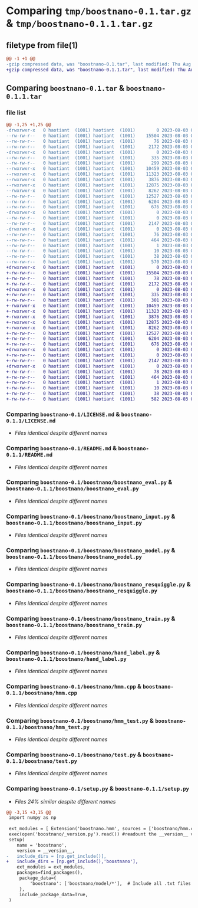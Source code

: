 # Comparing `tmp/boostnano-0.1.tar.gz` & `tmp/boostnano-0.1.1.tar.gz`

## filetype from file(1)

```diff
@@ -1 +1 @@
-gzip compressed data, was "boostnano-0.1.tar", last modified: Thu Aug  3 07:54:55 2023, max compression
+gzip compressed data, was "boostnano-0.1.1.tar", last modified: Thu Aug  3 08:13:22 2023, max compression
```

## Comparing `boostnano-0.1.tar` & `boostnano-0.1.1.tar`

### file list

```diff
@@ -1,25 +1,25 @@
-drwxrwxr-x   0 haotiant  (1001) haotiant  (1001)        0 2023-08-03 07:54:55.716364 boostnano-0.1/
--rw-rw-r--   0 haotiant  (1001) haotiant  (1001)    15504 2023-08-03 07:53:01.000000 boostnano-0.1/LICENSE.md
--rw-rw-r--   0 haotiant  (1001) haotiant  (1001)       76 2023-08-03 07:54:55.716364 boostnano-0.1/PKG-INFO
--rw-rw-r--   0 haotiant  (1001) haotiant  (1001)     2172 2023-08-03 07:53:01.000000 boostnano-0.1/README.md
-drwxrwxr-x   0 haotiant  (1001) haotiant  (1001)        0 2023-08-03 07:54:55.716364 boostnano-0.1/boostnano/
--rw-rw-r--   0 haotiant  (1001) haotiant  (1001)      335 2023-08-03 07:53:01.000000 boostnano-0.1/boostnano/__init__.py
--rw-rw-r--   0 haotiant  (1001) haotiant  (1001)      299 2023-08-03 07:53:01.000000 boostnano-0.1/boostnano/_version.py
--rwxrwxr-x   0 haotiant  (1001) haotiant  (1001)    10459 2023-08-03 07:53:01.000000 boostnano-0.1/boostnano/boostnano_eval.py
--rwxrwxr-x   0 haotiant  (1001) haotiant  (1001)    11323 2023-08-03 07:53:01.000000 boostnano-0.1/boostnano/boostnano_input.py
--rwxrwxr-x   0 haotiant  (1001) haotiant  (1001)     3876 2023-08-03 07:53:01.000000 boostnano-0.1/boostnano/boostnano_model.py
--rwxrwxr-x   0 haotiant  (1001) haotiant  (1001)    12875 2023-08-03 07:53:01.000000 boostnano-0.1/boostnano/boostnano_resquiggle.py
--rwxrwxr-x   0 haotiant  (1001) haotiant  (1001)     8262 2023-08-03 07:53:01.000000 boostnano-0.1/boostnano/boostnano_train.py
--rw-rw-r--   0 haotiant  (1001) haotiant  (1001)    12527 2023-08-03 07:53:01.000000 boostnano-0.1/boostnano/hand_label.py
--rw-rw-r--   0 haotiant  (1001) haotiant  (1001)     6204 2023-08-03 07:53:01.000000 boostnano-0.1/boostnano/hmm.cpp
--rw-rw-r--   0 haotiant  (1001) haotiant  (1001)      676 2023-08-03 07:53:01.000000 boostnano-0.1/boostnano/hmm_test.py
-drwxrwxr-x   0 haotiant  (1001) haotiant  (1001)        0 2023-08-03 07:54:55.716364 boostnano-0.1/boostnano/model/
--rw-rw-r--   0 haotiant  (1001) haotiant  (1001)        0 2023-08-03 07:53:01.000000 boostnano-0.1/boostnano/model/__init__.py
--rw-rw-r--   0 haotiant  (1001) haotiant  (1001)     2147 2023-08-03 07:53:01.000000 boostnano-0.1/boostnano/test.py
-drwxrwxr-x   0 haotiant  (1001) haotiant  (1001)        0 2023-08-03 07:54:55.716364 boostnano-0.1/boostnano.egg-info/
--rw-rw-r--   0 haotiant  (1001) haotiant  (1001)       76 2023-08-03 07:54:55.000000 boostnano-0.1/boostnano.egg-info/PKG-INFO
--rw-rw-r--   0 haotiant  (1001) haotiant  (1001)      464 2023-08-03 07:54:55.000000 boostnano-0.1/boostnano.egg-info/SOURCES.txt
--rw-rw-r--   0 haotiant  (1001) haotiant  (1001)        1 2023-08-03 07:54:55.000000 boostnano-0.1/boostnano.egg-info/dependency_links.txt
--rw-rw-r--   0 haotiant  (1001) haotiant  (1001)       10 2023-08-03 07:54:55.000000 boostnano-0.1/boostnano.egg-info/top_level.txt
--rw-rw-r--   0 haotiant  (1001) haotiant  (1001)       38 2023-08-03 07:54:55.716364 boostnano-0.1/setup.cfg
--rw-rw-r--   0 haotiant  (1001) haotiant  (1001)      570 2023-08-03 07:54:19.000000 boostnano-0.1/setup.py
+drwxrwxr-x   0 haotiant  (1001) haotiant  (1001)        0 2023-08-03 08:13:22.179612 boostnano-0.1.1/
+-rw-rw-r--   0 haotiant  (1001) haotiant  (1001)    15504 2023-08-03 07:53:01.000000 boostnano-0.1.1/LICENSE.md
+-rw-rw-r--   0 haotiant  (1001) haotiant  (1001)       78 2023-08-03 08:13:22.179612 boostnano-0.1.1/PKG-INFO
+-rw-rw-r--   0 haotiant  (1001) haotiant  (1001)     2172 2023-08-03 07:53:01.000000 boostnano-0.1.1/README.md
+drwxrwxr-x   0 haotiant  (1001) haotiant  (1001)        0 2023-08-03 08:13:22.175612 boostnano-0.1.1/boostnano/
+-rw-rw-r--   0 haotiant  (1001) haotiant  (1001)      335 2023-08-03 07:53:01.000000 boostnano-0.1.1/boostnano/__init__.py
+-rw-rw-r--   0 haotiant  (1001) haotiant  (1001)      301 2023-08-03 08:13:00.000000 boostnano-0.1.1/boostnano/_version.py
+-rwxrwxr-x   0 haotiant  (1001) haotiant  (1001)    10459 2023-08-03 07:53:01.000000 boostnano-0.1.1/boostnano/boostnano_eval.py
+-rwxrwxr-x   0 haotiant  (1001) haotiant  (1001)    11323 2023-08-03 07:53:01.000000 boostnano-0.1.1/boostnano/boostnano_input.py
+-rwxrwxr-x   0 haotiant  (1001) haotiant  (1001)     3876 2023-08-03 07:53:01.000000 boostnano-0.1.1/boostnano/boostnano_model.py
+-rwxrwxr-x   0 haotiant  (1001) haotiant  (1001)    12875 2023-08-03 07:53:01.000000 boostnano-0.1.1/boostnano/boostnano_resquiggle.py
+-rwxrwxr-x   0 haotiant  (1001) haotiant  (1001)     8262 2023-08-03 07:53:01.000000 boostnano-0.1.1/boostnano/boostnano_train.py
+-rw-rw-r--   0 haotiant  (1001) haotiant  (1001)    12527 2023-08-03 07:53:01.000000 boostnano-0.1.1/boostnano/hand_label.py
+-rw-rw-r--   0 haotiant  (1001) haotiant  (1001)     6204 2023-08-03 07:53:01.000000 boostnano-0.1.1/boostnano/hmm.cpp
+-rw-rw-r--   0 haotiant  (1001) haotiant  (1001)      676 2023-08-03 07:53:01.000000 boostnano-0.1.1/boostnano/hmm_test.py
+drwxrwxr-x   0 haotiant  (1001) haotiant  (1001)        0 2023-08-03 08:13:22.179612 boostnano-0.1.1/boostnano/model/
+-rw-rw-r--   0 haotiant  (1001) haotiant  (1001)        0 2023-08-03 07:53:01.000000 boostnano-0.1.1/boostnano/model/__init__.py
+-rw-rw-r--   0 haotiant  (1001) haotiant  (1001)     2147 2023-08-03 07:53:01.000000 boostnano-0.1.1/boostnano/test.py
+drwxrwxr-x   0 haotiant  (1001) haotiant  (1001)        0 2023-08-03 08:13:22.179612 boostnano-0.1.1/boostnano.egg-info/
+-rw-rw-r--   0 haotiant  (1001) haotiant  (1001)       78 2023-08-03 08:13:22.000000 boostnano-0.1.1/boostnano.egg-info/PKG-INFO
+-rw-rw-r--   0 haotiant  (1001) haotiant  (1001)      464 2023-08-03 08:13:22.000000 boostnano-0.1.1/boostnano.egg-info/SOURCES.txt
+-rw-rw-r--   0 haotiant  (1001) haotiant  (1001)        1 2023-08-03 08:13:22.000000 boostnano-0.1.1/boostnano.egg-info/dependency_links.txt
+-rw-rw-r--   0 haotiant  (1001) haotiant  (1001)       10 2023-08-03 08:13:22.000000 boostnano-0.1.1/boostnano.egg-info/top_level.txt
+-rw-rw-r--   0 haotiant  (1001) haotiant  (1001)       38 2023-08-03 08:13:22.179612 boostnano-0.1.1/setup.cfg
+-rw-rw-r--   0 haotiant  (1001) haotiant  (1001)      582 2023-08-03 08:11:46.000000 boostnano-0.1.1/setup.py
```

### Comparing `boostnano-0.1/LICENSE.md` & `boostnano-0.1.1/LICENSE.md`

 * *Files identical despite different names*

### Comparing `boostnano-0.1/README.md` & `boostnano-0.1.1/README.md`

 * *Files identical despite different names*

### Comparing `boostnano-0.1/boostnano/boostnano_eval.py` & `boostnano-0.1.1/boostnano/boostnano_eval.py`

 * *Files identical despite different names*

### Comparing `boostnano-0.1/boostnano/boostnano_input.py` & `boostnano-0.1.1/boostnano/boostnano_input.py`

 * *Files identical despite different names*

### Comparing `boostnano-0.1/boostnano/boostnano_model.py` & `boostnano-0.1.1/boostnano/boostnano_model.py`

 * *Files identical despite different names*

### Comparing `boostnano-0.1/boostnano/boostnano_resquiggle.py` & `boostnano-0.1.1/boostnano/boostnano_resquiggle.py`

 * *Files identical despite different names*

### Comparing `boostnano-0.1/boostnano/boostnano_train.py` & `boostnano-0.1.1/boostnano/boostnano_train.py`

 * *Files identical despite different names*

### Comparing `boostnano-0.1/boostnano/hand_label.py` & `boostnano-0.1.1/boostnano/hand_label.py`

 * *Files identical despite different names*

### Comparing `boostnano-0.1/boostnano/hmm.cpp` & `boostnano-0.1.1/boostnano/hmm.cpp`

 * *Files identical despite different names*

### Comparing `boostnano-0.1/boostnano/hmm_test.py` & `boostnano-0.1.1/boostnano/hmm_test.py`

 * *Files identical despite different names*

### Comparing `boostnano-0.1/boostnano/test.py` & `boostnano-0.1.1/boostnano/test.py`

 * *Files identical despite different names*

### Comparing `boostnano-0.1/setup.py` & `boostnano-0.1.1/setup.py`

 * *Files 24% similar despite different names*

```diff
@@ -3,15 +3,15 @@
 import numpy as np
 
 ext_modules = [ Extension('boostnano.hmm', sources = ['boostnano/hmm.cpp'],language='c++')]
 exec(open('boostnano/_version.py').read()) #readount the __version__ variable
 setup(
 	name = 'boostnano',
 	version = __version__,
-	include_dirs = [np.get_include()],
+	include_dirs = [np.get_include(),'boostnano'],
 	ext_modules = ext_modules,
 	packages=find_packages(),
     package_data={
         'boostnano': ['boostnano/model/*'],  # Include all .txt files under the 'data' directory
     },
     include_package_data=True,
 )
```

